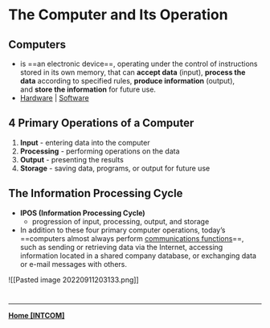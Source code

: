 # The Computer and Its Operation
## Computers
+ is ==an electronic device==, operating under the control of instructions stored in its own memory, that can **accept data** (input), **process the data** according to specified rules, **produce information** (output), and **store the information** for future use.
+ [Hardware](INTCOMPrelimCh6.md)  |  [Software](Software.md)

## 4 Primary Operations of a Computer
1. **Input** - entering data into the computer
2. **Processing** - performing operations on the data
3. **Output** - presenting the results
4. **Storage** - saving data, programs, or output for future use

## The Information Processing Cycle
- **IPOS (Information Processing Cycle)**
	- progression of input, processing, output, and storage
- In addition to these four primary computer operations, today’s ==computers almost always perform [communications functions](commfun.md)==, such as sending or retrieving data via the Internet, accessing information located in a shared company database, or exchanging data or e-mail messages with others.

![[Pasted image 20220911203133.png]]


# 
---
**[Home [INTCOM]](INTCOM11.md)**
